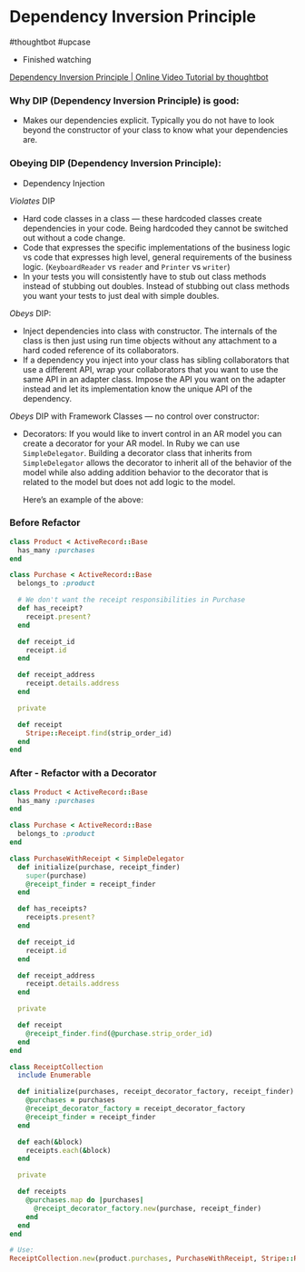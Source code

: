 # Dependency Inversion Principle
#thoughtbot
#upcase

- Finished watching

[Dependency Inversion Principle | Online Video Tutorial by thoughtbot](https://thoughtbot.com/upcase/videos/dependency-inversion-principle)

### Why DIP (Dependency Inversion Principle) is good:
* Makes our dependencies explicit. Typically you do not have to look beyond the constructor of your class to know what your dependencies are.

### Obeying DIP (Dependency Inversion Principle):
* Dependency Injection

*Violates* DIP
* Hard code classes in a class — these hardcoded classes create dependencies in your code. Being hardcoded they cannot be switched out without a code change.
* Code that expresses the specific implementations of the business logic vs code that expresses high level, general requirements of the business logic. (`KeyboardReader` vs `reader` and `Printer` vs `writer`)
* In your tests you will consistently have to stub out class methods instead of stubbing out doubles. Instead of stubbing out class methods you want your tests to just deal with simple doubles.

*Obeys* DIP:
* Inject dependencies into class with constructor. The internals of the class is then just using run time objects without any attachment to a hard coded reference of its collaborators.
* If a dependency you inject into your class has sibling collaborators that use a different API, wrap your collaborators that you want to use the same API in an adapter class. Impose the API you want on the adapter instead and let its implementation know the unique API of the dependency.

*Obeys* DIP with Framework Classes — no control over constructor:
* Decorators: If you would like to invert control in an AR model you can create a decorator for your AR model. In Ruby we can use `SimpleDelegator`. Building a decorator class that inherits from `SimpleDelegator` allows the decorator to inherit all of the behavior of the model while also adding addition behavior to the decorator that is related to the model but does not add logic to the model.

  Here’s an example of the above:

### Before Refactor
```ruby
class Product < ActiveRecord::Base
  has_many :purchases
end

class Purchase < ActiveRecord::Base
  belongs_to :product

  # We don't want the receipt responsibilities in Purchase
  def has_receipt?
    receipt.present?
  end

  def receipt_id
    receipt.id
  end

  def receipt_address
    receipt.details.address
  end

  private

  def receipt
    Stripe::Receipt.find(strip_order_id)
  end
end
```

### After - Refactor with a Decorator
```ruby
class Product < ActiveRecord::Base
  has_many :purchases
end

class Purchase < ActiveRecord::Base
  belongs_to :product
end

class PurchaseWithReceipt < SimpleDelegator
  def initialize(purchase, receipt_finder)
    super(purchase)
    @receipt_finder = receipt_finder
  end

  def has_receipts?
    receipts.present?
  end

  def receipt_id
    receipt.id
  end

  def receipt_address
    receipt.details.address
  end

  private

  def receipt
    @receipt_finder.find(@purchase.strip_order_id)
  end
end

class ReceiptCollection
  include Enumerable

  def initialize(purchases, receipt_decorator_factory, receipt_finder)
    @purchases = purchases
    @receipt_decorator_factory = receipt_decorator_factory
    @receipt_finder = receipt_finder
  end

  def each(&block)
    receipts.each(&block)
  end

  private

  def receipts
    @purchases.map do |purchases|
      @receipt_decorator_factory.new(purchase, receipt_finder)
    end
  end
end

# Use:
ReceiptCollection.new(product.purchases, PurchaseWithReceipt, Stripe::Receipt)
```
